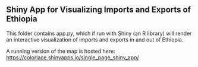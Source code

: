 ## Shiny App for Visualizing Imports and Exports of Ethiopia

This folder contains app.py, which if run with Shiny (an R library) will render an interactive visualization of imports and exports in and out of Ethiopia.

A running version of the map is hosted here: https://colorlace.shinyapps.io/single_page_shiny_app/
